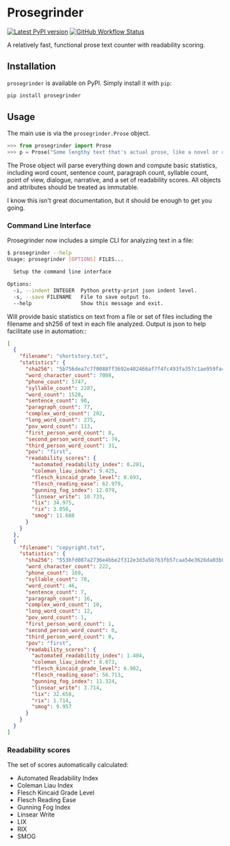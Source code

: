 # Prosegrinder

[![Latest PyPI version](https://img.shields.io/pypi/v/prosegrinder.svg)](https://pypi.python.org/pypi/prosegrinder)
[![GitHub Workflow Status](https://github.com/prosegrinder/python-prosegrinder/workflows/Python%20CI/badge.svg?branch=main)](https://github.com/prosegrinder/python-prosegrinder/actions?query=workflow%3A%22Python+CI%22+branch%3Amain)

A relatively fast, functional prose text counter with readability scoring.

## Installation

`prosegrinder` is available on PyPI. Simply install it with `pip`:

```bash
pip install prosegrinder
```

## Usage

The main use is via the `prosegrinder.Prose` object.

```python
>>> from prosegrinder import Prose
>>> p = Prose("Some lengthy text that's actual prose, like a novel or article.")
```

The Prose object will parse everything down and compute basic statistics,
including word count, sentence count, paragraph count, syllable count, point of
view, dialogue, narrative, and a set of readability scores. All objects and
attributes should be treated as immutable.

I know this isn't great documentation, but it should be enough to get you going.

### Command Line Interface

Prosegrinder now includes a simple CLI for analyzing text in a file:

```bash
$ prosegrinder --help
Usage: prosegrinder [OPTIONS] FILES...

  Setup the command line interface

Options:
  -i, --indent INTEGER  Python pretty-print json indent level.
  -s, --save FILENAME   File to save output to.
  --help                Show this message and exit.
```

Will provide basic statistics on text from a file or set of files including the
filename and sh256 of text in each file analyzed. Output is json to help
facilitate use in automation::

```json
[
  {
    "filename": "shortstory.txt",
    "statistics": {
      "sha256": "5b756dea7c7f0088ff3692e402466af7f4fc493fa357c1ae959fa4493943fc03",
      "word_character_count": 7008,
      "phone_count": 5747,
      "syllable_count": 2287,
      "word_count": 1528,
      "sentence_count": 90,
      "paragraph_count": 77,
      "complex_word_count": 202,
      "long_word_count": 275,
      "pov_word_count": 113,
      "first_person_word_count": 8,
      "second_person_word_count": 74,
      "third_person_word_count": 31,
      "pov": "first",
      "readability_scores": {
        "automated_readability_index": 0.281,
        "coleman_liau_index": 9.425,
        "flesch_kincaid_grade_level": 8.693,
        "flesch_reading_ease": 62.979,
        "gunning_fog_index": 12.079,
        "linsear_write": 10.733,
        "lix": 34.975,
        "rix": 3.056,
        "smog": 11.688
      }
    }
  },
  {
    "filename": "copyright.txt",
    "statistics": {
      "sha256": "553bfd087a2736e4bbe2f312e3d3a5b763fb57caa54e3626da03b0fd3f42e017",
      "word_character_count": 222,
      "phone_count": 169,
      "syllable_count": 78,
      "word_count": 46,
      "sentence_count": 7,
      "paragraph_count": 16,
      "complex_word_count": 10,
      "long_word_count": 12,
      "pov_word_count": 1,
      "first_person_word_count": 1,
      "second_person_word_count": 0,
      "third_person_word_count": 0,
      "pov": "first",
      "readability_scores": {
        "automated_readability_index": 1.404,
        "coleman_liau_index": 8.073,
        "flesch_kincaid_grade_level": 6.982,
        "flesch_reading_ease": 56.713,
        "gunning_fog_index": 11.324,
        "linsear_write": 3.714,
        "lix": 32.658,
        "rix": 1.714,
        "smog": 9.957
      }
    }
  }
]
```

### Readability scores

The set of scores automatically calculated:

- Automated Readability Index
- Coleman Liau Index
- Flesch Kincaid Grade Level
- Flesch Reading Ease
- Gunning Fog Index
- Linsear Write
- LIX
- RIX
- SMOG
